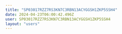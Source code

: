 ```yaml
---
title: "SP03017RZZ7RS3KN7C3RBN13ACYGGSH1ZKP5SSH4"
date: 2024-04-23T06:00:42.496Z
user: SP03017RZZ7RS3KN7C3RBN13ACYGGSH1ZKP5SSH4
layout: "users"
---
```

    